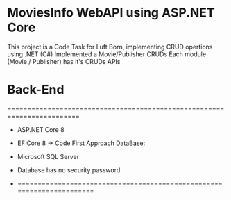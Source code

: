 # MoviesInfo WebAPI using ASP.NET Core 
This project is a Code Task for Luft Born, implementing CRUD opertions using .NET (C#)
Implemented a Movie/Publisher CRUDs
Each module (Movie / Publisher) has it's CRUDs APIs


# Back-End
========================================================================

- ASP.NET Core 8
- EF Core 8 -> Code First Approach
DataBase:
- Microsoft SQL Server
- Database has no security password

- 
  ======================================================================

